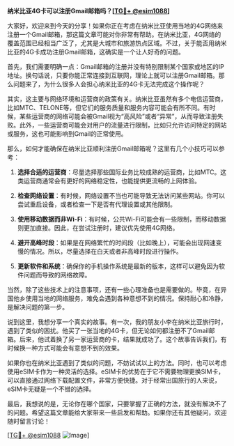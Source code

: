 **纳米比亚4G卡可以注册Gmail邮箱吗？[[TG💪+ @esim1088](https://t.me/s/esim1088)]**

大家好，欢迎来到今天的分享！如果你正在考虑在纳米比亚使用当地的4G网络来注册一个Gmail邮箱，那这篇文章可能对你非常有帮助。在纳米比亚，4G网络的覆盖范围已经相当广泛了，尤其是大城市和旅游热点区域。不过，关于能否用纳米比亚的4G卡成功注册Gmail邮箱，这确实是一个让人好奇的问题。

首先，我们需要明确一点：Gmail邮箱的注册并没有特别限制某个国家或地区的IP地址。换句话说，只要你能正常连接到互联网，理论上就可以注册Gmail邮箱。那么问题来了，为什么很多人会担心纳米比亚的4G卡无法完成这个操作呢？

其实，这主要与网络环境和运营商的政策有关。纳米比亚虽然有多个电信运营商，比如MTC、TELONE等，但它们的服务质量和服务内容可能会有所不同。有时候，某些运营商的网络可能会被Gmail视为“高风险”或者“异常”，从而导致注册失败。此外，一些运营商可能会对用户的流量进行限制，比如只允许访问特定的网站或服务，这也可能影响到Gmail的正常使用。

那么，如何才能确保在纳米比亚顺利注册Gmail邮箱呢？这里有几个小技巧可以参考：

1. **选择合适的运营商**：尽量选择那些国际业务比较成熟的运营商，比如MTC。这类运营商通常会有更好的网络稳定性，也能提供更流畅的上网体验。

2. **检查网络设置**：有时候，网络设置不当也可能导致无法访问某些网站。你可以尝试重启设备，或者检查一下是否有代理设置或其他限制。

3. **使用移动数据而非Wi-Fi**：有时候，公共Wi-Fi可能会有一些限制，而移动数据则更加直接。因此，在尝试注册时，建议优先使用4G网络。

4. **避开高峰时段**：如果是在网络繁忙的时间段（比如晚上），可能会出现网速变慢的情况。所以，尽量选择在白天或者非高峰时段进行操作。

5. **更新软件和系统**：确保你的手机操作系统是最新的版本，这样可以避免因为软件问题而导致的网络故障。

当然，除了这些技术上的注意事项，还有一些心理准备也是需要做的。毕竟，在异国他乡使用当地的网络服务，难免会遇到各种意想不到的情况。保持耐心和冷静，是解决问题的第一步。

说到这里，我想分享一个真实的故事。有一次，我的朋友小李在纳米比亚旅行时，遇到了类似的困扰。他买了一张当地的4G卡，但无论如何都注册不了Gmail邮箱。后来，他试着换了另一家运营商的卡，结果就成功了。这个故事告诉我们，有时候换一种方式可能会有意想不到的效果。

如果你也在纳米比亚遇到了类似的问题，不妨试试以上的方法。同时，也可以考虑使用eSIM卡作为一种灵活的选择。eSIM卡的优势在于它不需要物理更换SIM卡，可以直接通过网络下载配置文件，非常方便快捷。对于经常出国旅行的人来说，eSIM卡无疑是一个不错的选择。

最后，我想说的是，无论你在哪个国家，只要掌握了正确的方法，就没有解决不了的问题。希望这篇文章能给大家带来一些启发和帮助。如果你还有其他疑问，欢迎随时留言讨论！

[[TG💪+ @esim1088](https://t.me/s/esim1088) ![Image](https://i.postimg.cc/4NQfJmqS/Snipaste-2025-05-13-00-14-12.png)]